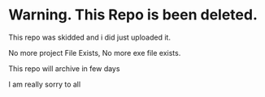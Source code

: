 # Warning. This Repo is been deleted.

 This repo was skidded and i did just uploaded it.

 No more project File Exists, No more exe file exists.

 This repo will archive in few days

 I am really sorry to all
